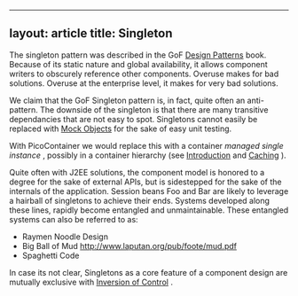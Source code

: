 ----
layout: article
title: Singleton
---

The singleton pattern was described in the GoF [Design Patterns](http://en.wikipedia.org/wiki/Design_Patterns) book. Because of its static nature and global availability, it allows component writers to obscurely reference other components. Overuse makes for bad solutions. Overuse at the enterprise level, it makes for very bad solutions.

We claim that the GoF Singleton pattern is, in fact, quite often an anti-pattern. The downside of the singleton is that there are many transitive dependancies that are not easy to spot. Singletons cannot easily be replaced with [Mock Objects](/mock-objects.html) for the sake of easy unit testing.

With PicoContainer we would replace this with a container *managed single instance* , possibly in a container hierarchy (see [Introduction](/introduction.html) and [Caching](/behaviors.html) ).

Quite often with J2EE solutions, the component model is honored to a degree for the sake of external APIs, but is sidestepped for the sake of the internals of the application. Session beans Foo and Bar are likely to leverage a hairball of singletons to achieve their ends. Systems developed along these lines, rapidly become entangled and unmaintainable. These entangled systems can also be referred to as:

-   Raymen Noodle Design
-   Big Ball of Mud <http://www.laputan.org/pub/foote/mud.pdf>
-   Spaghetti Code

In case its not clear, Singletons as a core feature of a component design are mutually exclusive with [Inversion of Control](/inversion-of-control.html) .
